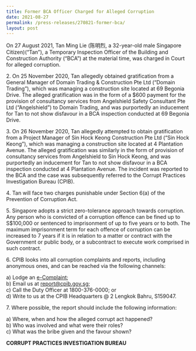 ```yaml
---
title: Former BCA Officer Charged for Alleged Corruption
date: 2021-08-27
permalink: /press-releases/270821-former-bca/
layout: post
---
```


On 27 August 2021, Tan Ming Lie (陈明烈, a 32-year-old male Singapore Citizen)(“Tan”), a Temporary Inspection Officer of the Building and Construction Authority (“BCA”) at the material time, was charged in Court for alleged corruption. 

	
2\.         On 25 November 2020, Tan allegedly obtained gratification from a General Manager of Domain Trading & Construction Pte Ltd (“Domain Trading”), which was managing a construction site located at 69 Begonia Drive. The alleged gratification was in the form of a $600 payment for the provision of consultancy services from Angelshield Safety Consultant Pte Ltd (“Angelshield”) to Domain Trading, and was purportedly an inducement for Tan to not show disfavour in a BCA inspection conducted at 69 Begonia Drive.

3\.         On 26 November 2020, Tan allegedly attempted to obtain gratification from a Project Manager of Sin Hock Keong Construction Pte Ltd (“Sin Hock Keong”), which was managing a construction site located at 4 Plantation Avenue. The alleged gratification was similarly in the form of provision of consultancy services from Angelshield to Sin Hock Keong, and was purportedly an inducement for Tan to not show disfavour in a BCA inspection conducted at 4 Plantation Avenue. The incident was reported to the BCA and the case was subsequently referred to the Corrupt Practices Investigation Bureau (CPIB).

4\.         Tan will face two charges punishable under Section 6(a) of the Prevention of Corruption Act.

5\.         Singapore adopts a strict zero-tolerance approach towards corruption. Any person who is convicted of a corruption offence can be fined up to S$100,000 or sentenced to imprisonment of up to five years or to both. The maximum imprisonment term for each offence of corruption can be increased to 7 years if it is in relation to a matter or contract with the Government or public body, or a subcontract to execute work comprised in such contract. 

6\.         CPIB looks into all corruption complaints and reports, including anonymous ones, and can be reached via the following channels:

a) Lodge an [e-Complaint](/e-services/e-complaint-for-corrupt-conduct);<br>
b) Email us at <a href="mailto:report@cpib.gov.sg" class="spamspan">report@cpib.gov.sg</a>;<br>
c) Call the Duty Officer at 1800-376-0000; or<br>
d) Write to us at the CPIB Headquarters @ 2 Lengkok Bahru, S159047.

7\.        Where possible, the report should include the following information:

a) Where, when and how the alleged corrupt act happened?<br>
b) Who was involved and what were their roles?<br>
c) What was the bribe given and the favour shown?

**CORRUPT PRACTICES INVESTIGATION BUREAU**